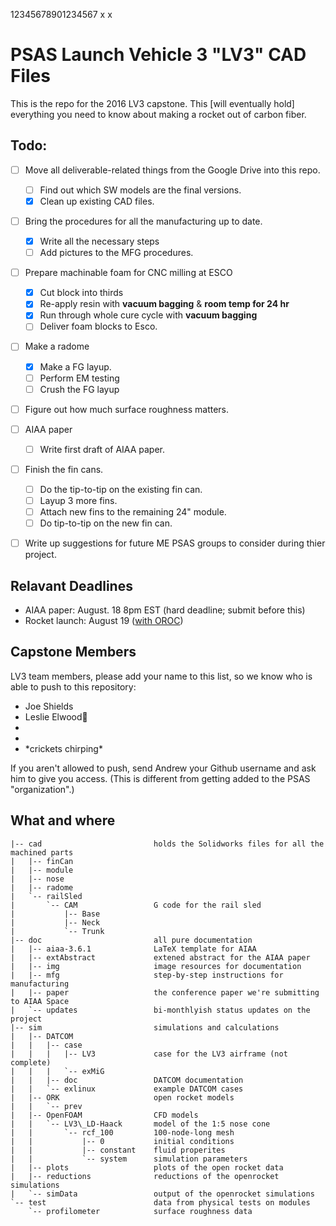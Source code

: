 [//]: # " vim: set nonumber tabstop=4: "
12345678901234567
	x	x
# PSAS Launch Vehicle 3 "LV3" CAD Files

This is the repo for the 2016 LV3 capstone. This [will eventually hold] everything you need to know about making a rocket out of carbon fiber.

## Todo:

- [ ] Move all deliverable-related things from the Google Drive into this repo. 
 	- [ ] Find out which SW models are the final versions.
	- [X] Clean up existing CAD files.
- [ ] Bring the procedures for all the manufacturing up to date. 
	- [X] Write all the necessary steps
	- [ ] Add pictures to the MFG procedures.
- [ ] Prepare machinable foam for CNC milling at ESCO
	- [X] Cut block into thirds 
	- [X] Re-apply resin with **vacuum bagging** & **room temp for 24 hr**
	- [X] Run through whole cure cycle with **vacuum bagging**
	- [ ] Deliver foam blocks to Esco.
- [ ] Make a radome
	- [X] Make a FG layup. 
	- [ ] Perform EM testing
	- [ ] Crush the FG layup
- [ ] Figure out how much surface roughness matters.
- [ ] AIAA paper
	- [ ] Write first draft of AIAA paper.
- [ ] Finish the fin cans.
	- [ ] Do the tip-to-tip on the existing fin can.
	- [ ] Layup 3 more fins.
	- [ ] Attach new fins to the remaining 24" module.
	- [ ] Do tip-to-tip on the new fin can.
- [ ] Write up suggestions for future ME PSAS groups to consider during thier project. 


## Relavant Deadlines

* AIAA paper: August. 18 8pm EST (hard deadline; submit before this)
* Rocket launch: August 19 ([with OROC](http://www.oregonrocketry.com/?page_id=54))

## Capstone Members

LV3 team members, please add your name to this list, so we know who is able to push to this repository:

* Joe Shields
* Leslie Elwood:dog:
* 
* 
* \*crickets chirping\*

If you aren't allowed to push, send Andrew your Github username and ask him to give you access. (This is different from getting added to the PSAS "organization".)


## What and where

	|-- cad							holds the Solidworks files for all the machined parts
	|   |-- finCan
	|   |-- module
	|   |-- nose
	|   |-- radome
	|   `-- railSled
	|       `-- CAM					G code for the rail sled
	|           |-- Base
	|           |-- Neck
	|           `-- Trunk
	|-- doc							all pure documentation
	|   |-- aiaa-3.6.1				LaTeX template for AIAA
	|   |-- extAbstract				extened abstract for the AIAA paper
	|   |-- img						image resources for documentation
	|   |-- mfg						step-by-step instructions for manufacturing
	|   |-- paper					the conference paper we're submitting to AIAA Space
	|   `-- updates					bi-monthlyish status updates on the project
	|-- sim							simulations and calculations
	|   |-- DATCOM
	|   |   |-- case
	|   |   |   |-- LV3				case for the LV3 airframe (not complete)
	|   |   |   `-- exMiG
	|   |   |-- doc					DATCOM documentation
	|   |   `-- exlinux				example DATCOM cases
	|   |-- ORK						open rocket models
	|   |   `-- prev
	|   |-- OpenFOAM				CFD models
	|   |   `-- LV3\_LD-Haack		model of the 1:5 nose cone
	|   |       `-- rcf_100			100-node-long mesh
	|   |           |-- 0			initial conditions
	|   |           |-- constant	fluid properites
	|   |           `-- system		simulation parameters
	|   |-- plots					plots of the open rocket data
	|   |-- reductions				reductions of the openrocket simulations
	|   `-- simData					output of the openrocket simulations
	`-- test						data from physical tests on modules
	    `-- profilometer			surface roughness data
